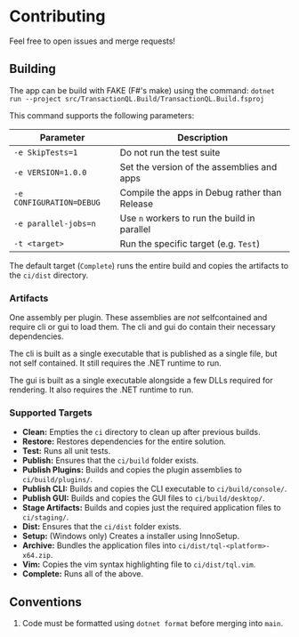 # Contributing

Feel free to open issues and merge requests!

## Building
The app can be build with FAKE (F#'s make) using the command: 
`dotnet run --project src/TransactionQL.Build/TransactionQL.Build.fsproj`

This command supports the following parameters:

| Parameter                 | Description |
|---------------------------|-------------|
| `-e SkipTests=1`          | Do not run the test suite |
| `-e VERSION=1.0.0`        | Set the version of the assemblies and apps |
| `-e CONFIGURATION=DEBUG`  | Compile the apps in Debug rather than Release |
| `-e parallel-jobs=n`      | Use `n` workers to run the build in parallel | 
| `-t <target>`             | Run the specific target (e.g. `Test`) |

The default target (`Complete`) runs the entire build and copies the
artifacts to the `ci/dist` directory.

### Artifacts
One assembly per plugin. These assemblies are _not_ selfcontained and require
cli or gui to load them. The cli and gui do contain their necessary
dependencies.

The cli is built as a single executable that is published as a single file, but
not self contained. It still requires the .NET runtime to run.

The gui is built as a single executable alongside a few DLLs required for rendering.
It also requires the .NET runtime to run.

### Supported Targets

* **Clean:** Empties the `ci` directory to clean up after previous builds.
* **Restore:** Restores dependencies for the entire solution.
* **Test:** Runs all unit tests.
* **Publish:** Ensures that the `ci/build` folder exists.
* **Publish Plugins:** Builds and copies the plugin assemblies to `ci/build/plugins/`.
* **Publish CLI:** Builds and copies the CLI executable to `ci/build/console/`.
* **Publish GUI:** Builds and copies the GUI files to `ci/build/desktop/`.
* **Stage Artifacts:** Builds and copies just the required application files to `ci/staging/`.
* **Dist:** Ensures that the `ci/dist` folder exists.
* **Setup:** (Windows only) Creates a installer using InnoSetup.
* **Archive:** Bundles the application files into `ci/dist/tql-<platform>-x64.zip`.
* **Vim:** Copies the vim syntax highlighting file to `ci/dist/tql.vim`.
* **Complete:** Runs all of the above.

## Conventions

1. Code must be formatted using `dotnet format` before merging into `main`.

